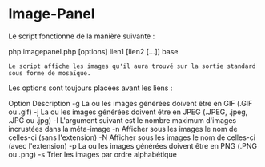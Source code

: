 # Image-Panel

Le script fonctionne de la manière suivante :

php imagepanel.php [options] lien1 [lien2 [...]] base

    Le script affiche les images qu'il aura trouvé sur la sortie standard sous forme de mosaïque.

Les options sont toujours placées avant les liens :

Option 	Description
-g      La ou les images générées doivent être en GIF (.GIF ou .gif)
-j 	    La ou les images générées doivent être en JPEG (.JPEG, .jpeg, .JPG ou .jpg)
-l 	    L'argument suivant est le nombre maximum d'images incrustées dans la méta-image
-n 	    Afficher sous les images le nom de celles-ci (sans l'extension)
-N 	    Afficher sous les images le nom de celles-ci (avec l'extension)
-p 	    La ou les images générées doivent être en PNG (.PNG ou .png)
-s 	    Trier les images par ordre alphabétique
